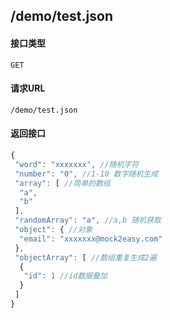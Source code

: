 ## /demo/test.json
#### 接口类型
	GET
#### 请求URL
	/demo/test.json
#### 返回接口
```js
{
 "word": "xxxxxxx", //随机字符
 "number": "0", //1-10 数字随机生成
 "array": [ //简单的数组
  "a",
  "b"
 ],
 "randomArray": "a", //a,b 随机获取
 "object": { //对象
  "email": "xxxxxxx@mock2easy.com"
 },
 "objectArray": [ //数组重复生成2遍
  {
   "id": 1 //id数据叠加
  }
 ]
}
```
